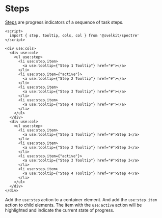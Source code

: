# Steps

[Steps](https://picturepan2.github.io/spectre/components/steps.html) are progress indicators of a sequence of task steps.

```example
<script>
  import { step, tooltip, cols, col } from '@svelkit/spectre'
</script>

<div use:cols>
  <div use:col>
    <ul use:step>
      <li use:step.item>
        <a use:tooltip={"Step 1 Tooltip"} href="#"></a>
      </li>
      <li use:step.item={"active"}>
        <a use:tooltip={"Step 2 Tooltip"} href="#"></a>
      </li>
      <li use:step.item>
        <a use:tooltip={"Step 3 Tooltip"} href="#"></a>
      </li>
      <li use:step.item>
        <a use:tooltip={"Step 4 Tooltip"} href="#"></a>
      </li>
    </ul>
  </div>
  <div use:col>
    <ul use:step>
      <li use:step.item>
        <a use:tooltip={"Step 1 Tooltip"} href="#">Step 1</a>
      </li>
      <li use:step.item>
        <a use:tooltip={"Step 2 Tooltip"} href="#">Step 2</a>
      </li>
      <li use:step.item={"active"}>
        <a use:tooltip={"Step 3 Tooltip"} href="#">Step 3</a>
      </li>
      <li use:step.item>
        <a use:tooltip={"Step 4 Tooltip"} href="#">Step 4</a>
      </li>
    </ul>
  </div>
</div>
```

Add the `use:step` action to a container element. And add the `use:step.item` action to child elements. The item with the `use:active` action will be highlighted and indicate the current state of progress.
